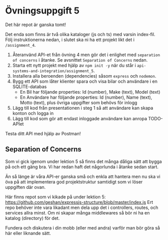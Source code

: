 # Övningsuppgift 5

Det här repot är ganska tomt!

Det enda som finns är två olika kataloger (js och ts) med varsin index-fil. Följ instruktionerna nedan, i slutet ska ni ha ett projekt likt det i `/assignment_4`.

1. Återanvänd API-et från övning 4 men gör det i enlighet med `separation of concerns` i åtanke. Se avsnittet `Separation of Concerns` nedan.
2. Starta ett nytt projekt med hjälp av `npm init -y` när du står i `api-systems-and-integration/assignment_5`.
3. Installera alla beroenden (dependencies) såsom `express` och `nodemon`.
4. Bygg ett API som låter klienter spara och visa bilar och användare i en SQLITE-databas
    - En Bil har följande properties: Id (number), Make (text), Model (text)
    - En Användare har följande properties: Id (number), Name (text), Motto (text), plus övriga uppgifter som behövs för inlogg
5. Lägg till kod från presentationen i steg 1 så att användare kan skapa konton och logga in
6. Lägg till kod som gör att endast inloggade användare kan anropa TODO-APIet

Testa ditt API med hjälp av Postman!

## Separation of Concerns

Som vi gick igenom under lektion 5 så finns det många dåliga sätt att bygga på och ett gäng bra. Vi har redan haft det någorlunda i åtanke sedan start.

Än så länge är våra API-er ganska små och enkla att hantera men nu ska vi öva på att implementera god projektstruktur samtidigt som vi löser uppgiften där ovan.

Här finns repot som vi kikade på under lektion 5: https://github.com/geshan/expressjs-structure/blob/master/index.js
Ert repo behöver inte vara likadant men dela upp det i controllers, routes, och services allra minst. Om ni skapar många middlewares så bör ni ha en katalog (directory) för det.

Fundera och diskutera i din mobb (eller med andra) varför man bör göra så här eller liknande sätt.